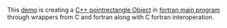 This [demo](https://modelingguru.nasa.gov/docs/DOC-2642) is creating a [C++ pointrectangle Object](./class.cc) in [fortran main program](./main.f90) through wrappers from C and fortran along with C fortran interoperation.